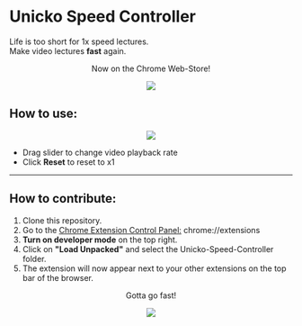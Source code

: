 # Unicko Speed Controller
Life is too short for 1x speed lectures.\
Make video lectures **fast** again.


<p align="center">
    <a ref="https://chrome.google.com/webstore/detail/unicko-speed-controller/jiklmkbgenafdloghgmhafdaaaimidek">Now on the Chrome Web-Store!</a>
</p>
<p align="center"><img src="https://i.imgur.com/2wSAtLK.jpg"></p>

## How to use:
<p align="center"><img src="https://i.imgur.com/jAgifpz.png"></p>

* Drag slider to change video playback rate
* Click **Reset** to reset to x1
  
_______________
## How to contribute:
1. Clone this repository.
2. Go to the [Chrome Extension Control Panel:](chrome://extensions) chrome://extensions
3. **Turn on developer mode** on the top right.
4. Click on **"Load Unpacked"** and select the Unicko-Speed-Controller folder.
5. The extension will now appear next to your other extensions on the top bar of the browser.

<p align="center"> Gotta go fast! </p>

<p align="center"><img src="https://i.imgur.com/GQCu9nR.jpg"></p>

